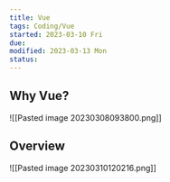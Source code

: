 ```yaml
---
title: Vue
tags: Coding/Vue
started: 2023-03-10 Fri
due:
modified: 2023-03-13 Mon
status:
---
```

## Why Vue?
![[Pasted image 20230308093800.png]]
## Overview
![[Pasted image 20230310120216.png]]